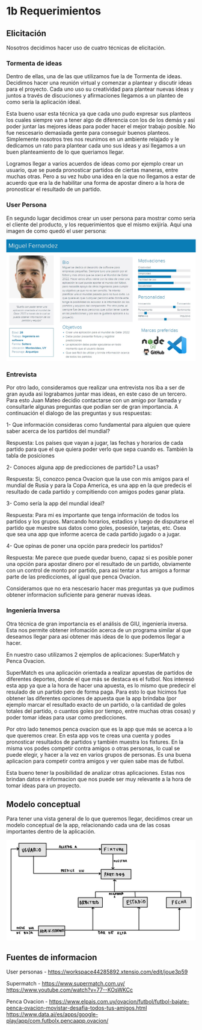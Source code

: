 # 1b Requerimientos

## Elicitación

Nosotros decidimos hacer uso de cuatro técnicas de elicitación.

### Tormenta de ideas

Dentro de ellas, una de las que utilizamos fue la de Tormenta de ideas. Decidimos hacer una reunión virtual y comenzar a plantear y discutir ideas para el proyecto. Cada uno uso su creatividad para plantear nuevas ideas y juntos a través de discuciones y afirmaciones llegamos a un planteo de como sería la aplicación ideal. 

Esta bueno usar esta técnica ya que cada uno pudo expresar sus planteos los cuales siempre van a tener algo de diferencia con los de los demás y así poder juntar las mejores ideas para poder hacer el mejor trabajo posible. No fue nescesario demasiada gente para conseguir buenos planteos. Simplemente nosotros tres nos reunimos en un ambiente relajado y le dedicamos un rato para plantear cada uno sus ideas y asi llegamos a un buen planteamiento de lo que queriamos llegar. 

Logramos llegar a varios acuerdos de ideas como por ejemplo crear un usuario, que se pueda pronosticar partidos de ciertas maneras, entre muchas otras. Pero a su vez hubo una idea en la que no llegamos a estar de acuerdo que era la de habilitar una forma de apostar dinero a la hora de pronosticar el resultado de un partido.

### User Persona

En segundo lugar decidimos crear un user persona para mostrar como seria el cliente del producto, y los requerimientos que el mismo exijiría. Aquí una imagen de como quedó el user persona:

![](bocetosiu/USERPERSONA.jpg)


### Entrevista

Por otro lado, consideramos que realizar una entrevista nos iba a ser de gran ayuda asi lograbamos juntar mas ideas, en este caso de un tercero. Para esto Juan Mateo decidio contactarse con un amigo por llamada y consultarle algunas preguntas que podian ser de gran importancia. A continuación el dialogo de las preguntas y sus respuestas:

1- Que información consideras como fundamental para alguien que quiere saber acerca de los partidos del mundial?

Respuesta: Los países que vayan a jugar, las fechas y horarios de cada partido para que el que quiera poder verlo que sepa cuando es. También la tabla de posiciones

2- Conoces alguna app de predicciones de partido? La usas?

Respuesta: Si, conozco penca Ovacion que la use con mis amigos para el mundial de Rusia y para la Copa America, es una app en la que predecis el resultado de cada partido y compitiendo con amigos podes ganar plata.

3- Como sería la app del mundial ideal?

Respuesta: Para mi es importante que tenga información de todos los partidos y los grupos. Marcando horarios, estadios y luego de disputarse el partido que muestre sus datos como goles, posesión, tarjetas, etc. Osea que sea una app que informe acerca de cada partido jugado o a jugar.

4- Que opinas de poner una opción para predecir los partidos?

Respuesta: Me parece que puede quedar bueno, capaz si es posible poner una opción para apostar dinero por el resultado de un partido, obviamente con un control de monto por partido, para asi tentar a tus amigos a formar parte de las predicciones, al igual que penca Ovacion.

Consideramos que no era nescesario hacer mas preguntas ya que pudimos obtener informacion suficiente para generar nuevas ideas.

### Ingeniería Inversa

Otra técnica de gran importancia es el análisis de GIU, ingeniería inversa. Esta nos permite obtener infomación acerca de un programa similar al que deseamos llegar para asi obtener más ideas de lo que podemos llegar a hacer.

En nuestro caso utilizamos 2 ejemplos de aplicaciones: SuperMatch y Penca Ovacion. 

SuperMatch es una aplicación orientada a realizar apuestas de partidos de diferentes deportes, donde el que más se destaca es el futbol. Nos interesó esta app ya que a la hora de hacer una apuesta, es lo mismo que predecir el resulado de un partido pero de forma paga. Para esto lo que hicimos fue obtener las diferentes opciones de apuesta que la app brindaba (por ejemplo marcar el resultado exacto de un partido, o la cantidad de goles totales del partido, o cuantos goles por tiempo, entre muchas otras cosas) y poder tomar ideas para usar como predicciones.

Por otro lado tenemos penca ovacion que es la app que más se acerca a lo que queremos crear. En esta app vos te creas una cuenta y podes pronosticar resultados de partidos y también muestra los fixtures. En la misma vos podes competir contra amigos o otras personas, lo cual se puede elegir, y hacer a la vez en varios grupos de personas. Es una buena aplicacion para competir contra amigos y ver quien sabe mas de futbol.

Esta bueno tener la posibilidad de analizar otras aplicaciones. Estas nos brindan datos e informacion que nos puede ser muy relevante a la hora de tomar ideas para un proyecto.


## Modelo conceptual

Para tener una vista general de lo que queremos llegar, decidimos crear un modelo conceptual de la app, relacionando cada una de las cosas importantes dentro de la aplicación.

![](bocetosiu/Modelo.jpg)

## Fuentes de informacion

User personas - https://workspace44285892.xtensio.com/edit/joue3p59

Supermatch - https://www.supermatch.com.uy/
https://www.youtube.com/watch?v=77--KOsWKCc

Penca Ovacion - https://www.elpais.com.uy/ovacion/futbol/futbol-bajate-penca-ovacion-movistar-desafia-todos-tus-amigos.html
https://www.data.ai/es/apps/google-play/app/com.futbolx.pencaapp.ovacion/

